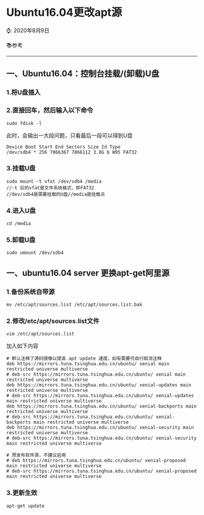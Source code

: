 # Ubuntu16.04更改apt源

⌚️: 2020年8月9日

📚参考

---

## 一、Ubuntu16.04：控制台挂载/(卸载)U盘
### 1.将U盘插入

### 2.直接回车，然后输入以下命令
```
sudo fdisk -l
```
此时，会输出一大段问题，只看最后一段可以得到U盘
```
Device Boot Start End Sectors Size Id Type
/dev/sdb4 * 256 7866367 7866112 3.8G b W95 FAT32
```
### 3.挂载U盘
```
sudo mount -t vfat /dev/sdb4 /media 
//-t 后的vfat是文件系统格式，即FAT32
//dev/sdb4是需要挂载的U盘//media是挂载点
```
### 4.进入U盘
```
cd /media
```
### 5.卸载U盘
```
sudo umount /dev/sdb4
```
## 一、ubuntu16.04 server 更换apt-get阿里源
### 1.备份系统自带源
```
mv /etc/apt/sources.list /etc/apt/sources.list.bak
```
### 2.修改/etc/apt/sources.list文件
```
vim /etc/apt/sources.list  
```
加入如下内容
```
# 默认注释了源码镜像以提高 apt update 速度，如有需要可自行取消注释
deb https://mirrors.tuna.tsinghua.edu.cn/ubuntu/ xenial main restricted universe multiverse
# deb-src https://mirrors.tuna.tsinghua.edu.cn/ubuntu/ xenial main restricted universe multiverse
deb https://mirrors.tuna.tsinghua.edu.cn/ubuntu/ xenial-updates main restricted universe multiverse
# deb-src https://mirrors.tuna.tsinghua.edu.cn/ubuntu/ xenial-updates main restricted universe multiverse
deb https://mirrors.tuna.tsinghua.edu.cn/ubuntu/ xenial-backports main restricted universe multiverse
# deb-src https://mirrors.tuna.tsinghua.edu.cn/ubuntu/ xenial-backports main restricted universe multiverse
deb https://mirrors.tuna.tsinghua.edu.cn/ubuntu/ xenial-security main restricted universe multiverse
# deb-src https://mirrors.tuna.tsinghua.edu.cn/ubuntu/ xenial-security main restricted universe multiverse

# 预发布软件源，不建议启用
# deb https://mirrors.tuna.tsinghua.edu.cn/ubuntu/ xenial-proposed main restricted universe multiverse
# deb-src https://mirrors.tuna.tsinghua.edu.cn/ubuntu/ xenial-proposed main restricted universe multiverse
```
### 3.更新生效
```
apt-get update
```
